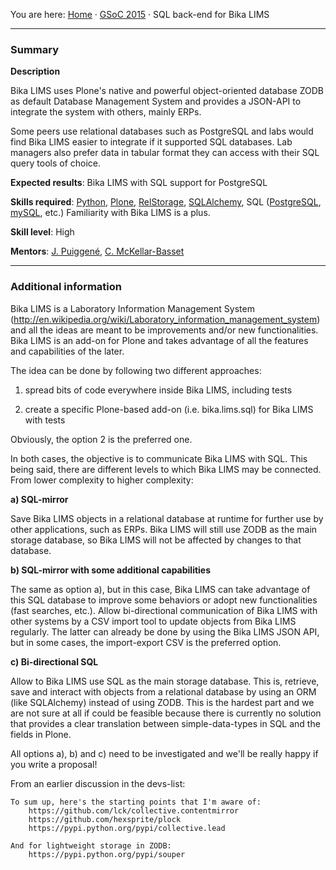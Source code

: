 You are here: [Home](https://github.com/bikalabs/Bika-LIMS/wiki) · [GSoC 2015](https://github.com/bikalabs/Bika-LIMS/wiki/GSoC-2015) · SQL back-end for Bika LIMS
***

### Summary

**Description**

Bika LIMS uses Plone's native and powerful object-oriented database ZODB as default Database Management System and provides a JSON-API to integrate the system with others, mainly ERPs.

Some peers use relational databases such as PostgreSQL and labs would find Bika LIMS easier to integrate if it supported SQL databases. Lab managers also prefer data in tabular format they can access with their SQL query tools of choice.

**Expected results**: Bika LIMS with SQL support for PostgreSQL

**Skills required**: [Python](http://python.org), [Plone](http://plone.org), [RelStorage](https://pypi.python.org/pypi/RelStorage), [SQLAlchemy](http://www.sqlalchemy.org/), SQL ([PostgreSQL](http://www.postgresql.org/), [mySQL](http://www.mysql.com/), etc.) Familiarity with Bika LIMS is a plus.

**Skill level**: High

**Mentors**: [J. Puiggené](http://github.com/xispa), [C. McKellar-Basset](http://github.com/rockfruit)

***

### Additional information

Bika LIMS is a Laboratory Information Management System (http://en.wikipedia.org/wiki/Laboratory_information_management_system) and all the ideas are meant to be improvements and/or new functionalities. Bika LIMS is an add-on for Plone and takes advantage of all the features and capabilities of the later. 

The idea can be done by following two different approaches:

1. spread bits of code everywhere inside Bika LIMS, including tests
        
2. create a specific Plone-based add-on (i.e. bika.lims.sql) for Bika LIMS with tests
        
Obviously, the option 2 is the preferred one.

In both cases, the objective is to communicate Bika LIMS with SQL. This being said, there are different levels to which Bika LIMS may be connected. From lower complexity to higher complexity:

**a) SQL-mirror**

Save Bika LIMS objects in a relational database at runtime for further use by other applications, such as ERPs. Bika LIMS will still use ZODB as the main storage database, so Bika LIMS will not be affected by changes to that database.
        
**b) SQL-mirror with some additional capabilities**

The same as option a), but in this case, Bika LIMS can take advantage of this SQL database to improve some behaviors or adopt new functionalities (fast searches, etc.). Allow bi-directional communication of Bika LIMS with other systems by a CSV import tool to update objects from Bika LIMS regularly. The latter can already be done by using the Bika LIMS JSON API, but in some cases, the import-export CSV is the preferred option.
        
**c) Bi-directional SQL**

Allow to Bika LIMS use SQL as the main storage database. This is, retrieve, save and interact with objects from a relational database by using an ORM (like SQLAlchemy) instead of using ZODB. This is the hardest part and we are not sure at all if could be feasible because there is currently no solution that provides a clear translation between simple-data-types in SQL and the fields in Plone.
        
All options a), b) and c) need to be investigated and we'll be really happy if you write a proposal!

From an earlier discussion in the devs-list:

```
To sum up, here's the starting points that I'm aware of:
    https://github.com/lck/collective.contentmirror
    https://github.com/hexsprite/plock
    https://pypi.python.org/pypi/collective.lead
        
And for lightweight storage in ZODB:
    https://pypi.python.org/pypi/souper
```
        